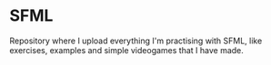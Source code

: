 # SFML
Repository where I upload everything I'm practising with SFML, like exercises, examples and simple videogames that I have made.
